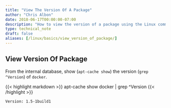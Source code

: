 ```yaml
---
title: "View The Version Of A Package"
author: "Chris Albon"
date: 2018-06-17T00:00:00-07:00
description: "How to view the version of a package using the Linux command line."
type: technical_note
draft: false
aliases: [/linux/basics/view_version_of_package/]
---
```


## View Version Of Package

From the internal database, show (`apt-cache show`) the version (`grep ^Version`) of `docker`.

{{< highlight markdown >}}
apt-cache show docker | grep ^Version
{{< /highlight >}}
```
Version: 1.5-1build1
```